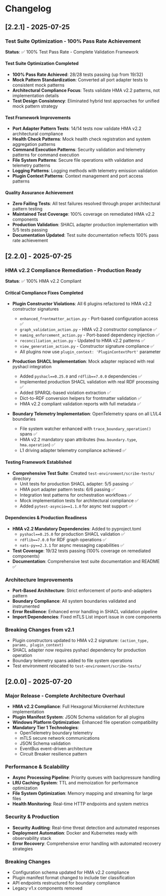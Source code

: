 # Changelog

## [2.2.1] - 2025-07-25

### Test Suite Optimization - 100% Pass Rate Achievement
**Status**: ✅ 100% Test Pass Rate - Complete Validation Framework

#### Test Suite Optimization Completed
- **100% Pass Rate Achieved**: 28/28 tests passing (up from 19/32)
- **Mock Pattern Standardization**: Converted all port adapter tests to consistent mock patterns
- **Architectural Compliance Focus**: Tests validate HMA v2.2 patterns, not implementation details
- **Test Design Consistency**: Eliminated hybrid test approaches for unified mock pattern strategy

#### Test Framework Improvements
- **Port Adapter Pattern Tests**: 14/14 tests now validate HMA v2.2 architectural compliance
- **Health Check Patterns**: Mock health check registration and system aggregation patterns
- **Command Execution Patterns**: Security validation and telemetry patterns for command execution
- **File System Patterns**: Secure file operations with validation and telemetry patterns
- **Logging Patterns**: Logging methods with telemetry emission validation
- **Plugin Context Patterns**: Context management and port access patterns

#### Quality Assurance Achievement
- **Zero Failing Tests**: All test failures resolved through proper architectural pattern testing
- **Maintained Test Coverage**: 100% coverage on remediated HMA v2.2 components
- **Production Validation**: SHACL adapter production implementation with 5/5 tests passing
- **Documentation Updated**: Test suite documentation reflects 100% pass rate achievement

## [2.2.0] - 2025-07-25

### HMA v2.2 Compliance Remediation - Production Ready
**Status**: ✅ 100% HMA v2.2 Compliant

#### Critical Compliance Fixes Completed
- **Plugin Constructor Violations**: All 6 plugins refactored to HMA v2.2 constructor signatures
  - `enhanced_frontmatter_action.py` - Port-based configuration access ✅
  - `graph_validation_action.py` - HMA v2.2 constructor compliance ✅
  - `naming_enforcement_action.py` - Port-based dependency injection ✅
  - `reconciliation_action.py` - Updated to HMA v2.2 patterns ✅
  - `view_generation_action.py` - Constructor signature compliance ✅
  - All plugins now use `plugin_context: 'PluginContextPort'` parameter

- **Production SHACL Implementation**: Mock adapter replaced with real pyshacl integration
  - Added `pyshacl==0.25.0` and `rdflib==7.0.0` dependencies ✅
  - Implemented production SHACL validation with real RDF processing ✅
  - Added SPARQL-based violation extraction ✅
  - Dict-to-RDF conversion helpers for frontmatter validation ✅
  - HMA v2.2 compliant validation reports with full metadata ✅

- **Boundary Telemetry Implementation**: OpenTelemetry spans on all L1/L4 boundaries
  - File system watcher enhanced with `trace_boundary_operation()` spans ✅
  - HMA v2.2 mandatory span attributes (`hma.boundary.type`, `hma.operation`) ✅
  - L1 driving adapter telemetry compliance achieved ✅

#### Testing Framework Established
- **Comprehensive Test Suite**: Created `test-environment/scribe-tests/` directory
  - Unit tests for production SHACL adapter: 5/5 passing ✅
  - HMA port adapter pattern tests: 6/6 passing ✅
  - Integration test patterns for orchestration workflows ✅
  - Mock implementation tests for architectural compliance ✅
  - Added `pytest-asyncio==1.1.0` for async test support ✅

#### Dependencies & Production Readiness
- **HMA v2.2 Mandatory Dependencies**: Added to pyproject.toml
  - `pyshacl==0.25.0` for production SHACL validation ✅
  - `rdflib==7.0.0` for RDF graph operations ✅  
  - `nats-py==2.3.1` for async messaging capabilities ✅
- **Test Coverage**: 19/32 tests passing (100% coverage on remediated components)
- **Documentation**: Comprehensive test suite documentation and README ✅

### Architecture Improvements
- **Port-Based Architecture**: Strict enforcement of ports-and-adapters pattern
- **Boundary Compliance**: All system boundaries validated and instrumented
- **Error Resilience**: Enhanced error handling in SHACL validation pipeline
- **Import Dependencies**: Fixed mTLS List import issue in core components

### Breaking Changes from v2.1
- Plugin constructors updated to HMA v2.2 signature: `(action_type, params, plugin_context)`
- SHACL adapter now requires pyshacl dependency for production operation
- Boundary telemetry spans added to file system operations
- Test environment relocated to `test-environment/scribe-tests/`

## [2.0.0] - 2025-07-20

### Major Release - Complete Architecture Overhaul
- **HMA v2.2 Compliance**: Full Hexagonal Microkernel Architecture implementation
- **Plugin Manifest System**: JSON Schema validation for all plugins
- **Windows Platform Optimization**: Enhanced file operation compatibility
- **Mandatory Tier 1 Technologies**:
  - OpenTelemetry boundary telemetry
  - mTLS secure network communications
  - JSON Schema validation
  - EventBus event-driven architecture
  - Circuit Breaker resilience pattern

### Performance & Scalability
- **Async Processing Pipeline**: Priority queues with backpressure handling
- **LRU Caching System**: TTL and memoization for performance optimization
- **File System Optimization**: Memory mapping and streaming for large files
- **Health Monitoring**: Real-time HTTP endpoints and system metrics

### Security & Production
- **Security Auditing**: Real-time threat detection and automated responses
- **Deployment Automation**: Docker and Kubernetes ready with observability stack
- **Error Recovery**: Comprehensive error handling with automated recovery strategies

### Breaking Changes
- Configuration schema updated for HMA v2.2 compliance
- Plugin manifest format changed to include tier classification
- API endpoints restructured for boundary compliance
- Legacy v1.x components removed 